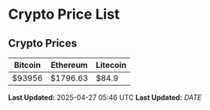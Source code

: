 # Crypto Price List

## Crypto Prices
| Bitcoin | Ethereum | Litecoin |
| ------- | -------- | -------- |
| $93956 | $1796.63 | $84.9 |
**Last Updated:** 2025-04-27 05:46 UTC
**Last Updated:** $DATE$
